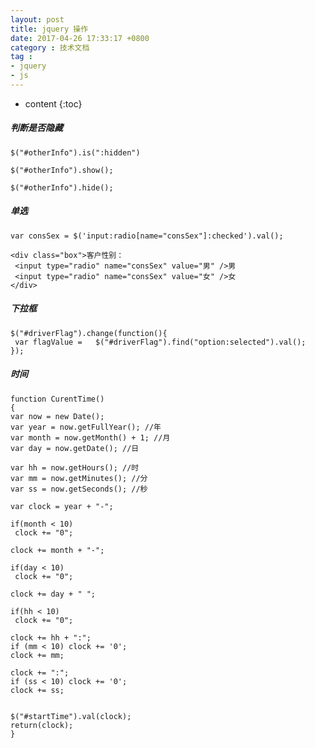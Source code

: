 ```yaml
---
layout: post
title: jquery 操作
date: 2017-04-26 17:33:17 +0800
category : 技术文档
tag :
- jquery
- js
---
```

* content
{:toc}

##### 判断是否隐藏
    $("#otherInfo").is(":hidden")
     
    $("#otherInfo").show();
     
    $("#otherInfo").hide();

##### 单选
    var consSex = $('input:radio[name="consSex"]:checked').val();
    
    <div class="box">客户性别：
     <input type="radio" name="consSex" value="男" />男
     <input type="radio" name="consSex" value="女" />女
    </div>

##### 下拉框
    $("#driverFlag").change(function(){
     var flagValue =   $("#driverFlag").find("option:selected").val();
    });

##### 时间
    function CurentTime()
    {
    var now = new Date();
    var year = now.getFullYear(); //年
    var month = now.getMonth() + 1; //月
    var day = now.getDate(); //日
    
    var hh = now.getHours(); //时
    var mm = now.getMinutes(); //分
    var ss = now.getSeconds(); //秒
    
    var clock = year + "-";
      
    if(month < 10)
     clock += "0";
      
    clock += month + "-";
      
    if(day < 10)
     clock += "0";
      
    clock += day + " ";
      
    if(hh < 10)
     clock += "0";
      
    clock += hh + ":";
    if (mm < 10) clock += '0';
    clock += mm;
    
    clock += ":";
    if (ss < 10) clock += '0';
    clock += ss;
    
    
    $("#startTime").val(clock);
    return(clock);
    }

####